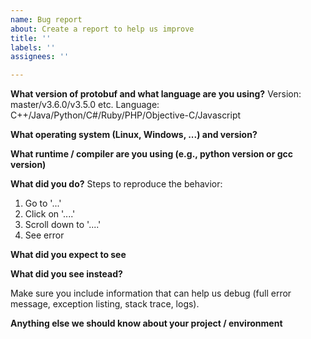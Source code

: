 ```yaml
---
name: Bug report
about: Create a report to help us improve
title: ''
labels: ''
assignees: ''

---
```


<!--

NOTE: this form is for bug reports only. For questions or troubleshooting, please see the protobuf mailing list: https://groups.google.com/forum/#!forum/protobuf

-->

**What version of protobuf and what language are you using?**
Version: master/v3.6.0/v3.5.0 etc.
Language: C++/Java/Python/C#/Ruby/PHP/Objective-C/Javascript

**What operating system (Linux, Windows, ...) and version?**

**What runtime / compiler are you using (e.g., python version or gcc version)**

**What did you do?**
Steps to reproduce the behavior:
1. Go to '...'
2. Click on '....'
3. Scroll down to '....'
4. See error

**What did you expect to see**

**What did you see instead?**

Make sure you include information that can help us debug (full error message, exception listing, stack trace, logs).

**Anything else we should know about your project / environment**
